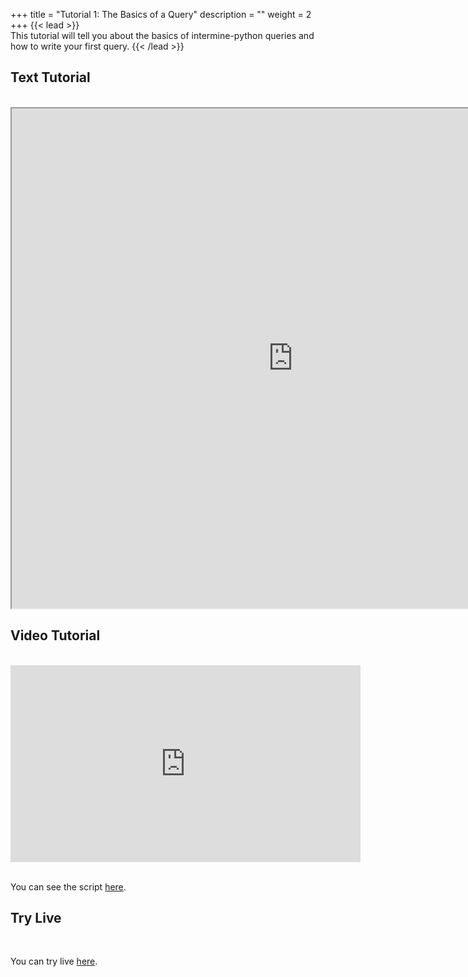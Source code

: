 +++
title = "Tutorial 1: The Basics of a Query"
description = ""
weight = 2
+++
{{< lead >}}
<br/>
This tutorial will tell you about the basics of intermine-python queries and how to write your first query.
{{< /lead >}}

## Text Tutorial
<br/>

<iframe width="900" height="800" src="https://nbviewer.jupyter.org/github/intermine/intermine-ws-python-docs/blob/master/01-tutorial.ipynb" title="Python Tutorial 01">
</iframe>


## Video Tutorial
<br/>

<iframe width="560" height="315" src="https://www.youtube.com/embed/X6mxC9qfCuw" frameborder="0" allow="accelerometer; autoplay; encrypted-media; gyroscope; picture-in-picture" allowfullscreen></iframe>
<br/>

<br/>

You can see the script [here](/intermine-training-portal/python-scripts/video01).


## Try Live
<br/>

You can try live [here](https://mybinder.org/v2/gh/intermine/intermine-ws-python-docs/master?filepath=01-tutorial.ipynb).